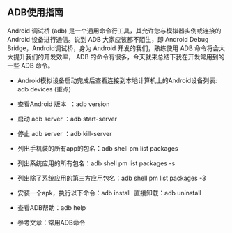 ADB使用指南
-------------------------------

Android 调试桥 (adb) 是一个通用命令行工具，其允许您与模拟器实例或连接的 Android 设备进行通信。说到 ADB 大家应该都不陌生，即 Android Debug Bridge，Android调试桥，身为 Android 开发的我们，熟练使用 ADB 命令将会大大提升我们的开发效率， ADB 的命令有很多，今天就来总结下我在开发常用到的一些 ADB 命令。

* Android模拟设备启动完成后查看连接到本地计算机上的Android设备列表:  adb devices (重点)

* 查看Android 版本  ：adb version

* 启动 adb server ：adb start-server

* 停止 adb server ：adb kill-server

* 列出手机装的所有app的包名：adb shell pm list packages

* 列出系统应用的所有包名：adb shell pm list packages -s

* 列出除了系统应用的第三方应用包名：adb shell pm list packages -3

* 安装一个apk，执行以下命令：adb install  直接卸载：adb uninstall

* 查看ADB帮助：adb help

* 参考文章：常用ADB命令